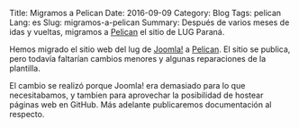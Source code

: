 Title: Migramos a Pelican
Date: 2016-09-09
Category: Blog
Tags: pelican
Lang: es
Slug: migramos-a-pelican
Summary: Después de varios meses de idas y vueltas, migramos a [Pelican](http://www.getpelican.com) el sitio de LUG Paraná. 

Hemos migrado el sitio web del lug de [Joomla!](https://www.joomla.org/) a [Pelican](http://www.getpelican.com).
El sitio se publica, pero todavía faltarían cambios menores y algunas reparaciones de la plantilla.

El cambio se realizó porque Joomla! era demasiado para lo que necesitabamos, y tambien para aprovechar la posibilidad de hostear páginas web en GitHub.
Más adelante publicaremos documentación al respecto.

